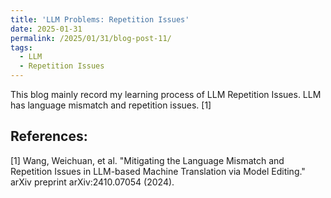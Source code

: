 ```yaml
---
title: 'LLM Problems: Repetition Issues'
date: 2025-01-31
permalink: /2025/01/31/blog-post-11/
tags:
  - LLM
  - Repetition Issues
---
```


This blog mainly record my learning process of LLM Repetition Issues.
LLM has language mismatch and repetition issues. [1]










## References:
[1] Wang, Weichuan, et al. "Mitigating the Language Mismatch and Repetition Issues in LLM-based Machine Translation via Model Editing." arXiv preprint arXiv:2410.07054 (2024).

